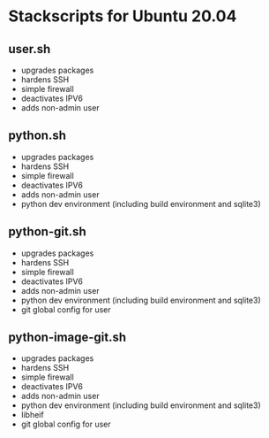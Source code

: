 # Stackscripts for Ubuntu 20.04

## user.sh

- upgrades packages
- hardens SSH
- simple firewall
- deactivates IPV6
- adds non-admin user

## python.sh

- upgrades packages
- hardens SSH
- simple firewall
- deactivates IPV6
- adds non-admin user
- python dev environment (including build environment and sqlite3)

## python-git.sh

- upgrades packages
- hardens SSH
- simple firewall
- deactivates IPV6
- adds non-admin user
- python dev environment (including build environment and sqlite3)
- git global config for user

## python-image-git.sh

- upgrades packages
- hardens SSH
- simple firewall
- deactivates IPV6
- adds non-admin user
- python dev environment (including build environment and sqlite3)
- libheif
- git global config for user

